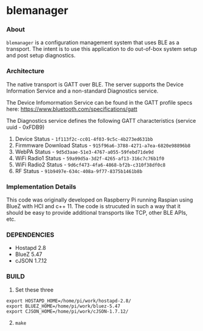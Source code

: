 # blemanager
 

### About


`blemanager` is a configuration management system that uses BLE as a transport. The intent is to use this application to do out-of-box system setup and post setup diagnostics. 

### Architecture

The native transport is GATT over BLE. The server supports the Device Information Service and a non-standard Diagnostics service.

The Device Infomormation Service can be found in the GATT profile specs here:
https://www.bluetooth.com/specifications/gatt

The Diagnostics service defines the following GATT characteristics (service uuid - 0xFDB9)
1. Device Status             - `1f113f2c-cc01-4f03-9c5c-4b273ed631bb`
1. Firmmware Download Status - `915f96a6-3788-4271-a7ea-6820e98896b8`
1. WebPA Status              - `9d5d3aae-51e3-4767-a055-59febd71de9d`
1. WiFi Radio1 Status        - `59a99d5a-3d2f-4265-af13-316c7c76b1f0`
1. WiFi Radio2 Status        - `9d6cf473-4fa6-4868-bf2b-c310f38df0c8`
1. RF Status                 - `91b9497e-634c-408a-9f77-8375b1461b8b`

### Implementation Details

This code was originally developed on Raspberry Pi running Raspian using BlueZ with HCI and c++ 11. The code is strucuted in such a way that it should be easy to provide additional transports like TCP, other BLE APIs, etc.

### DEPENDENCIES
* Hostapd 2.8
* BlueZ 5.47
* cJSON 1.7.12

### BUILD

1. Set these three
```
export HOSTAPD_HOME=/home/pi/work/hostapd-2.8/
export BLUEZ_HOME=/home/pi/work/bluez-5.47
export CJSON_HOME=/home/pi/work/cJSON-1.7.12/
```

2. `make`
